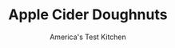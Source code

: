 ---
layout: ../../layouts/MarkdownPostLayout.astro
title: Apple Cider Doughnuts
author: America's Test Kitchen
pubDate: 2023-03-15
description: "Could the answer to ramping up apple flavor be ditching the cider?"
image_url: https://res.cloudinary.com/hksqkdlah/image/upload/ar_1:1,c_fill,dpr_2.0,f_auto,fl_lossy.progressive.strip_profile,g_faces:auto,q_auto:low,w_344/SFS_Apple-Cider-Donuts_COVER-16_oephcr
tags: ["Desserts or Baked Goods","American"]
calories: 3515
protein: 3
carbohydrates: 37
fats: 
fiber: 
ingredients: ["1/2 cup (3½ ounces), sugar","1/8 teaspoon, ground cinnamon","Pinch, table salt","2 1/2 cups (12½ ounces), all-purpose flour","1 teaspoon, baking powder","1/2 teaspoon, baking soda","1/2 teaspoon, ground cinnamon","1/4 teaspoon, ground nutmeg","1/4 teaspoon, table salt","1/2 cup thawed, apple juice concentrate","1/3 cup (2⅓ ounces), sugar","1/4 cup, buttermilk","4 tablespoons, unsalted butter, melted and cooled","1 , large egg","2 quarts, vegetable oil, for frying"]
serves: 12
time: "1½ hours"
instructions: ["FOR THE COATING: Whisk sugar, cinnamon, and salt together in medium bowl; set aside.","FOR THE DOUGHNUTS: Whisk flour, baking powder, baking soda, cinnamon, nutmeg, and salt together in bowl. Whisk apple juice concentrate, sugar, buttermilk, melted butter, and egg together in large bowl. Whisk half of flour mixture into apple juice concentrate mixture until smooth. Add remaining flour mixture; using rubber spatula, use folding motion to mix and press dough until all flour is hydrated and no dry bits remain. (Dough can be covered with plastic wrap and refrigerated for up to 24 hours.)","Dust counter heavily with flour. Turn out dough onto floured counter, then dust top of dough with additional flour. Using your floured hands, gently pat dough into ⅓-inch-thick round, 10 to 11 inches in diameter. Using floured 3-inch round cutter, cut out 9 to 10 doughnut rounds. Using 1-inch round cutter, cut hole in center of each round.","Lightly dust rimmed baking sheet with flour. Transfer doughnut rounds and holes to prepared sheet. Combine dough scraps, then knead into cohesive ball and pat into ⅓-inch-thick round. Cut out 2 or 3 more doughnut rounds and holes (you should have 12 of each). Transfer to sheet and refrigerate while heating oil.","Set wire rack in second rimmed baking sheet and line half of rack with triple layer of paper towels. Add oil to large Dutch oven until it measures about 1½ inches deep and heat over medium-high heat to 350 degrees. Add 6 doughnut rounds and cook, flipping every 30 seconds, until deep golden brown, about 2 minutes. Adjust burner as needed to maintain oil temperature between 325 and 350 degrees.","Using spider skimmer or slotted spoon, transfer doughnuts to paper towel–lined side of prepared rack and let sit while frying remaining doughnut rounds. Return oil to 350 degrees and repeat with remaining doughnut rounds.","Return oil to 350 degrees and, using spider skimmer or slotted spoon, carefully add doughnut holes to hot oil. Cook, stirring often, until deep golden brown, about 2 minutes. Transfer to paper towel–lined side of wire rack. Lightly toss doughnuts and doughnut holes in coating and transfer to unlined side of wire rack. Serve."]
nutrition: ["57 mg Potassium","84 mg Phosphorus","44 mg Calcium","1 mg Iron","8 mg Magnesium","160 mg Sodium","14 g Fat","1 mg Niacin (B3)","8 g Monounsaturated","1 g Polyunsaturated","25 mg Cholesterol","3 g Saturated","45 µg Folic acid","10 µg Folate (food)","15 g Sugars","21 g Water","37 g Carbs","88 µg Folate equivalent (total)","3 g Protein","2 mg Vitamin E","39 µg Vitamin A","292 kcal Energy","13 g Sugars, added","3515 calories"]
notes: "Use a Dutch oven that holds 6 quarts or more for this recipe."
---
